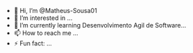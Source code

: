 - 👋 Hi, I’m @Matheus-Sousa01
- 👀 I’m interested in ...
- 🌱 I’m currently learning Desenvolvimento Agil de Software...
- 📫 How to reach me ...
- ⚡ Fun fact: ...

<!---
Matheus-Sousa01/Matheus-Sousa01 is a ✨ special ✨ repository because its `README.md` (this file) appears on your GitHub profile.
You can click the Preview link to take a look at your changes.
--->
